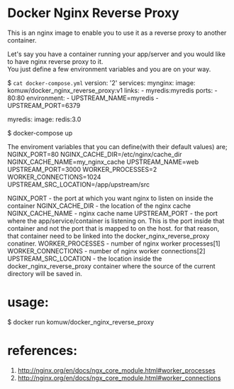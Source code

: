 # Docker Nginx Reverse Proxy        



This is an nginx image to enable you to use it as a reverse proxy to another container.                    



Let's say you have a container running your app/server and you would like to have nginx reverse proxy to it.                               
You just define a few environment variables and you are on your way.                          


$ `cat docker-compose.yml`
version: '2'
services:
  mynginx:
    image: komuw/docker_nginx_reverse_proxy:v1
    links:
      - myredis:myredis
    ports:
      - 80:80
    environment:
      - UPSTREAM_NAME=myredis
      - UPSTREAM_PORT=6379

  myredis:
    image: redis:3.0

$ docker-compose up 



The enviroment variables that you can define(with their default values) are;            
NGINX_PORT=80
NGINX_CACHE_DIR=/etc/nginx/cache_dir
NGINX_CACHE_NAME=my_nginx_cache
UPSTREAM_NAME=web
UPSTREAM_PORT=3000
WORKER_PROCESSES=2
WORKER_CONNECTIONS=1024
UPSTREAM_SRC_LOCATION=/app/upstream/src

NGINX_PORT - the port at which you want nginx to listen on inside the container
NGINX_CACHE_DIR - the location of the nginx cache
NGINX_CACHE_NAME - nginx cache name
UPSTREAM_PORT - the port where the app/service/container is listening on. This is the port inside that container and not the port that is mapped to on the host. 
    for that reason, that container need to be linked into the docker_nginx_reverse_proxy conatiner.
WORKER_PROCESSES - number of nginx worker processes[1]
WORKER_CONNECTIONS - number of nginx worker connections[2]
UPSTREAM_SRC_LOCATION - the location inside the docker_nginx_reverse_proxy container where the source of the current directory will be saved in.


# usage: 
$ docker run komuw/docker_nginx_reverse_proxy


# references:
1. http://nginx.org/en/docs/ngx_core_module.html#worker_processes
2. http://nginx.org/en/docs/ngx_core_module.html#worker_connections